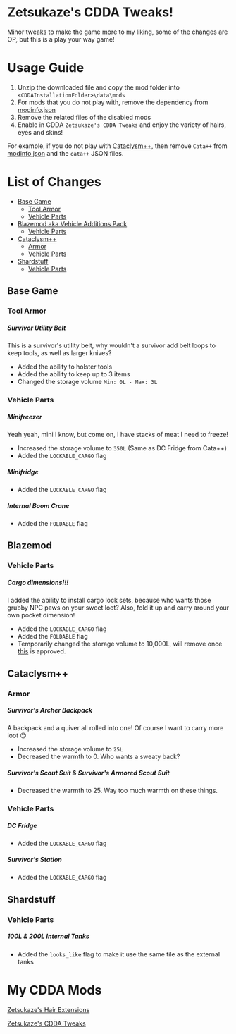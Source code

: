 # Zetsukaze's CDDA Tweaks!
Minor tweaks to make the game more to my liking, some of the changes are OP, but this is a play your way game!

# Usage Guide
1. Unzip the downloaded file and copy the mod folder into `<CDDAInstallationFolder>\data\mods`
2. For mods that you do not play with, remove the dependency from [modinfo.json](modinfo.json)
3. Remove the related files of the disabled mods
4. Enable in CDDA `Zetsukaze's CDDA Tweaks` and enjoy the variety of hairs, eyes and skins!

For example, if you do not play with [Cataclysm++](https://github.com/Noctifer-de-Mortem/nocts_cata_mod), then remove `Cata++` from [modinfo.json](modinfo.json) and the `cata++` JSON files.

# List of Changes
* [Base Game](#base-game)
  * [Tool Armor](#tool-armor)
  * [Vehicle Parts](#vehicle-parts)
* [Blazemod aka Vehicle Additions Pack](#blazemod)
  * [Vehicle Parts](#vehicle-parts-1)
* [Cataclysm++](#cataclysm)
  * [Armor](#armor)
  * [Vehicle Parts](#vehicle-parts-2)
* [Shardstuff](#shardstuff)
  * [Vehicle Parts](#vehicle-parts-3)

## Base Game
### Tool Armor
##### Survivor Utility Belt
This is a survivor's utility belt, why wouldn't a survivor add belt loops to keep tools, as well as larger knives?
* Added the ability to holster tools
* Added the ability to keep up to 3 items
* Changed the storage volume `Min: 0L - Max: 3L`

### Vehicle Parts
##### Minifreezer
Yeah yeah, mini I know, but come on, I have stacks of meat I need to freeze!
* Increased the storage volume to `350L` (Same as DC Fridge from Cata++)
* Added the `LOCKABLE_CARGO` flag

##### Minifridge
* Added the `LOCKABLE_CARGO` flag

##### Internal Boom Crane
* Added the `FOLDABLE` flag

## Blazemod
### Vehicle Parts
##### Cargo dimensions!!!
I added the ability to install cargo lock sets, because who wants those grubby NPC paws on your sweet loot? Also, fold it up and carry around your own pocket dimension!
* Added the `LOCKABLE_CARGO` flag
* Added the `FOLDABLE` flag
* Temporarily changed the storage volume to 10,000L, will remove once [this](https://github.com/CleverRaven/Cataclysm-DDA/pull/26493) is approved.

## Cataclysm++
### Armor
##### Survivor's Archer Backpack
A backpack and a quiver all rolled into one! Of course I want to carry more loot :smirk:
* Increased the storage volume to `25L`
* Decreased the warmth to 0. Who wants a sweaty back?

##### Survivor's Scout Suit & Survivor's Armored Scout Suit
* Decreased the warmth to 25. Way too much warmth on these things.

### Vehicle Parts
##### DC Fridge
* Added the `LOCKABLE_CARGO` flag

##### Survivor's Station
* Added the `LOCKABLE_CARGO` flag

## Shardstuff
### Vehicle Parts
##### 100L & 200L Internal Tanks
* Added the `looks_like` flag to make it use the same tile as the external tanks

# My CDDA Mods
[Zetsukaze's Hair Extensions](https://github.com/Zetsukaze/Zets-Hair-Extensions)

[Zetsukaze's CDDA Tweaks](https://github.com/Zetsukaze/Zets-CDDA-Tweaks)
